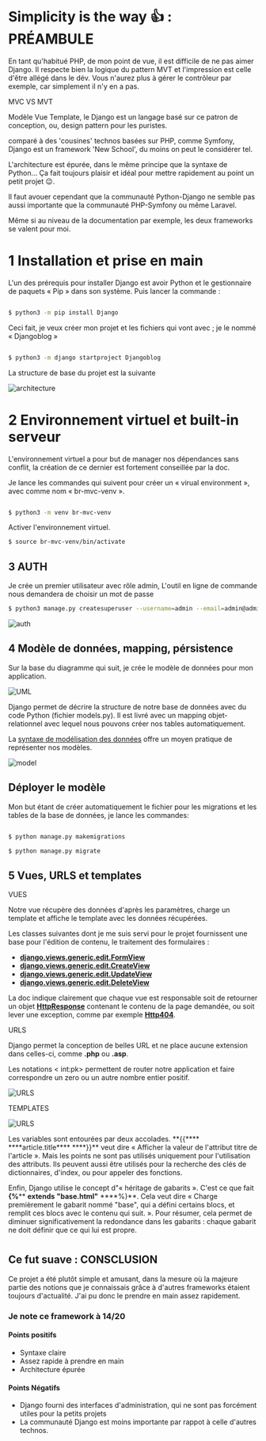 # Simplicity is the way 👍 : PRÉAMBULE

En tant qu&#39;habitué PHP, de mon point de vue, il est difficile de ne pas aimer Django. Il respecte bien la logique du pattern MVT et l&#39;impression est celle d&#39;être allégé dans le dév. Vous n&#39;aurez plus à gérer le contrôleur par exemple, car simplement il n&#39;y en a pas.

MVC VS MVT

Modèle Vue Template, le Django est un langage basé sur ce patron de conception, ou, design pattern pour les puristes.

comparé à des &#39;cousines&#39; technos basées sur PHP, comme Symfony, Django est un framework &#39;New School&#39;, du moins on peut le considérer tel.

L&#39;architecture est épurée, dans le même principe que la syntaxe de Python… Ça fait toujours plaisir et idéal pour mettre rapidement au point un petit projet 😉.

Il faut avouer cependant que la communauté Python-Django ne semble pas aussi importante que la communauté PHP-Symfony ou même Laravel.

Même si au niveau de la documentation par exemple, les deux frameworks se valent pour moi.

# 1 Installation et prise en main

L&#39;un des prérequis pour installer Django est avoir Python et le gestionnaire de paquets « Pip » dans son système. Puis lancer la commande :

```sh

$ python3 -m pip install Django

```

Ceci fait, je veux créer mon projet et les fichiers qui vont avec ; je le nommé « Djangoblog »

```sh

$ python3 -m django startproject Djangoblog

```

La structure de base du projet est la suivante

![architecture](assets/snaps/pr_structure.jpg)


# 2 Environnement virtuel et built-in serveur

L&#39;environnement virtuel a pour but de manager nos dépendances sans conflit, la création de ce dernier est fortement conseillée par la doc.

Je lance les commandes qui suivent pour créer un « virual environment », avec comme nom « br-mvc-venv ».

```sh

$ python3 -m venv br-mvc-venv

```

Activer l&#39;environnement virtuel.

```sh
$ source br-mvc-venv/bin/activate
```


## 3 AUTH

Je crée un premier utilisateur avec rôle admin, L&#39;outil en ligne de commande nous demandera de choisir un mot de passe
```sh
$ python3 manage.py createsuperuser --username=admin --email=admin@admin.com
```
<div style="width: 100%; heigth:80px;">

![auth](assets/snaps/auth.png)
</div>

## 4 Modèle de données, mapping, pérsistence

Sur la base du diagramme qui suit, je crée le modèle de données pour mon application.

![UML](assets/snaps/UML.jpg)

Django permet de décrire la structure de notre base de données avec du code Python (fichier models.py). Il est livré avec un mapping objet-relationnel avec lequel nous pouvons créer nos tables automatiquement.

La [syntaxe de modélisation des données](https://docs.djangoproject.com/fr/4.0/topics/db/models/) offre un moyen pratique de représenter nos modèles.

<div style="width: 50%">

![model](assets/snaps/models.png)
</div>

## Déployer le modèle

Mon but étant de créer automatiquement le fichier pour les migrations et les tables de la base de données, je lance les commandes:

```sh

$ python manage.py makemigrations

$ python manage.py migrate

```

## 5 Vues, URLS et templates 

VUES

Notre vue récupère des données d&#39;après les paramètres, charge un template et affiche le template avec les données récupérées.

Les classes suivantes dont je me suis servi pour le projet fournissent une base pour l&#39;édition de contenu, le traitement des formulaires :

- [**django.views.generic.edit.FormView**](https://docs.djangoproject.com/fr/4.0/ref/class-based-views/generic-editing/#django.views.generic.edit.FormView)
- [**django.views.generic.edit.CreateView**](https://docs.djangoproject.com/fr/4.0/ref/class-based-views/generic-editing/#django.views.generic.edit.CreateView)
- [**django.views.generic.edit.UpdateView**](https://docs.djangoproject.com/fr/4.0/ref/class-based-views/generic-editing/#django.views.generic.edit.UpdateView)
- [**django.views.generic.edit.DeleteView**](https://docs.djangoproject.com/fr/4.0/ref/class-based-views/generic-editing/#django.views.generic.edit.DeleteView)

La doc indique clairement que chaque vue est responsable soit de retourner un objet [**HttpResponse**](https://docs.djangoproject.com/fr/4.0/ref/request-response/#django.http.HttpResponse) contenant le contenu de la page demandée, ou soit lever une exception, comme par exemple [**Http404**](https://docs.djangoproject.com/fr/4.0/topics/http/views/#django.http.Http404).

URLS

Django permet la conception de belles URL et ne place aucune extension dans celles-ci, comme  **.php**  ou  **.asp**.

Les notations < int:pk> permettent de router notre application et faire correspondre un zero ou un autre nombre entier positif.

<div style="width: 100%">

![URLS](assets/snaps/URLS.png)

</div>

TEMPLATES

<div style="width: 100%">

![URLS](assets/snaps/template.jpg)

</div>
Les variables sont entourées par deux accolades.  **{{****   ****article.title****   ****}}**  veut dire « Afficher la valeur de l&#39;attribut titre de l&#39;article ». Mais les points ne sont pas utilisés uniquement pour l&#39;utilisation des attributs. Ils peuvent aussi être utilisés pour la recherche des clés de dictionnaires, d&#39;index, ou pour appeler des fonctions.

Enfin, Django utilise le concept d&quot;« héritage de gabarits ». C&#39;est ce que fait  **{%****   ****extends****   ****&quot;base.html&quot;****   ****%}**. Cela veut dire « Charge premièrement le gabarit nommé &quot;base&quot;, qui a défini certains blocs, et remplit ces blocs avec le contenu qui suit. ». Pour résumer, cela permet de diminuer significativement la redondance dans les gabarits : chaque gabarit ne doit définir que ce qui lui est propre.

#

## Ce fut suave : CONSCLUSION

Ce projet a été plutôt simple et amusant, dans la mesure où la majeure partie des notions que je connaissais grâce à d&#39;autres frameworks étaient toujours d&#39;actualité. J&#39;ai pu donc le prendre en main assez rapidement.

### Je note ce framework à 14/20

#### Points positifs

- Syntaxe claire
- Assez rapide à prendre en main
- Architecture épurée

#### Points Négatifs

- Django fourni des interfaces d&#39;administration, qui ne sont pas forcément utiles pour la petits projets
- La communauté Django est moins importante par rappot à celle d'autres technos.